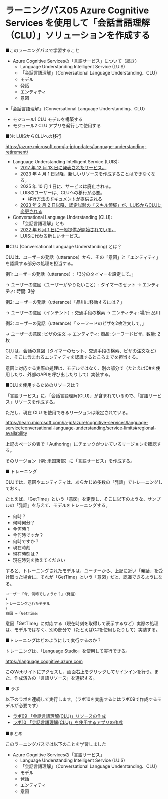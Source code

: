 # ラーニングパス05 Azure Cognitive Services を使用して「会話言語理解（CLU）」ソリューションを作成する

■このラーニングパスで学習すること

- Azure Cognitive Servicesの「言語サービス」について（続き）
  - Language Understanding Intelligent Service (LUIS)
  - 「会話言語理解」（Conversational Language Understanding、CLU）
  - モデル
  - 発話
  - エンティティ
  - 意図


※「会話言語理解」（Conversational Language Understanding、CLU）

- モジュール1 CLU モデルを構築する
- モジュール2 CLU アプリを発行して使用する

■注: LUISからCLUへの移行

https://azure.microsoft.com/ja-jp/updates/language-understanding-retirement/

- Language Understanding Intelligent Service (LUIS):
  - [2017 年 12 月 13 日に発表されたサービス。](https://satonaoki.wordpress.com/2017/12/17/announcing-the-general-availability-of-azure-bot-service-and-language-understanding-enabling-developers-to-build-better-conversational-bots/)
  - 2023 年 4 月 1 日以降、新しいリソースを作成することはできなくなる。
  - 2025 年 10 月 1 日に、サービスは廃止される。
  - LUISのユーザーは、CLUへの移行が必要。
    - [移行方法のドキュメントが提供される](https://learn.microsoft.com/ja-jp/azure/cognitive-services/language-service/conversational-language-understanding/how-to/migrate-from-luis?tabs=luis-portal)
  - [2023 年 2 月 2 日以降、認定試験の「スキル領域」が、LUISからCLUに変更される](https://learn.microsoft.com/ja-jp/certifications/resources/study-guides/ai-102#change-log)
- Conversational Language Understanding (CLU):
  - 「会話言語理解」とも
  - [2022 年 6 月 1 日に一般提供が開始されている。](https://azure.microsoft.com/ja-jp/updates/general-availability-conversational-language-understanding/)
  - LUISに代わる新しいサービス。


■CLU (Conversational Language Understanding) とは？

CLUは、ユーザーの発話（utterance）から、その「意図」と「エンティティ」を認識する部分の処理を担当する。

例1: ユーザーの発話（utterance）:「3分のタイマーを設定して。」

→ ユーザーの意図（ユーザーがやりたいこと）: タイマーのセット
→ エンティティ: 時間: 3分

例2: ユーザーの発話（utterance）「品川に移動するには？」

→ ユーザーの意図（インテント）: 交通手段の検索
→ エンティティ: 場所: 品川

例3: ユーザーの発話（utterance）「シーフードのピザを2枚注文して。」

→ ユーザーの意図: ピザの注文
→ エンティティ: 商品: シーフードピザ、数量: 2枚

CLUは、会話の意図（タイマーのセット、交通手段の検索、ピザの注文など）と、そこに含まれるエンティティを認識するところまでを担当する。

意図に対応する実際の処理は、モデルではなく、別の部分で（たとえばC#を使用したり、外部のAPIを呼び出したりして）実装する。

■CLUを使用するためのリソースは？

「言語サービス」に、「会話言語理解(CLU)」が含まれているので、「言語サービス」リソースを作成する。

ただし、現在 CLU を使用できるリージョンは限定されている。

https://learn.microsoft.com/ja-jp/azure/cognitive-services/language-service/conversational-language-understanding/service-limits#regional-availability

上記のページの表で「Authoring」にチェックがついているリージョンを確認する。

そのリージョン（例: 米国東部）に「言語サービス」を作成する。

■ トレーニング

CLUでは、意図やエンティティは、あらかじめ多数の「発話」でトレーニングしておく。

たとえば、「GetTime」という「意図」を定義し、そこに以下のような、サンプルの「発話」を与えて、モデルをトレーニングする。

- 何時？
- 何時何分？
- 今何時？
- 今何時ですか？
- 何時ですか？
- 現在時刻
- 現在時刻は？
- 現在時刻を教えてください

すると、トレーニングされたモデルは、ユーザーから、上記に近い「発話」を受け取った場合に、それが「GetTime」という「意図」だと、認識できるようになる。

```
ユーザー「今、何時でしょうか？」（発話）
↓
トレーニングされたモデル
↓
意図 =「GetTime」
```

意図「GetTime」に対応する（現在時刻を取得して表示するなど）実際の処理は、モデルではなく、別の部分で（たとえばC#を使用したりして）実装する。

■トレーニングはどのようにして実行するのか？

トレーニングは、「Language Studio」を使用して実行できる。

https://language.cognitive.azure.com

このWebサイトにアクセスし、画面右上をクリックしてサインインを行う。また、作成済みの「言語リソース」を選択する。

■ ラボ

以下のラボを連続して実行します。（ラボ10を実施するにはラボ09で作成するモデルが必要です）

- [ラボ09 「会話言語理解(CLU)」リソースの作成](lab09.md)
- [ラボ10 「会話言語理解(CLU)」を使用するアプリの作成](lab10.md)

■まとめ

このラーニングパスでは以下のことを学習しました

- Azure Cognitive Servicesの「言語サービス」
  - Language Understanding Intelligent Service (LUIS)
  - 「会話言語理解」（Conversational Language Understanding、CLU）
  - モデル
  - 発話
  - エンティティ
  - 意図
